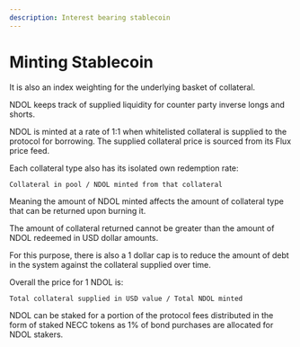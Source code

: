 ```yaml
---
description: Interest bearing stablecoin
---
```


# Minting Stablecoin

It is also an index weighting for the underlying basket of collateral.

NDOL keeps track of supplied liquidity for counter party inverse longs and shorts.

NDOL is minted at a rate of 1:1 when whitelisted collateral is supplied to the protocol for borrowing. The supplied collateral price is sourced from its Flux price feed.

Each collateral type also has its isolated own redemption rate:

&#x20;`Collateral in pool / NDOL minted from that collateral`

Meaning the amount of NDOL minted affects the amount of collateral type that can be returned upon burning it.

The amount of collateral returned cannot be greater than the amount of NDOL redeemed in USD dollar amounts.

For this purpose, there is also a 1 dollar cap is to reduce the amount of debt in the system against the collateral supplied over time.

Overall the price for 1 NDOL is:

`Total collateral supplied in USD value / Total NDOL minted`

NDOL can be staked for a portion of the protocol fees distributed in the form of staked NECC tokens as 1% of bond purchases are allocated for NDOL stakers.
